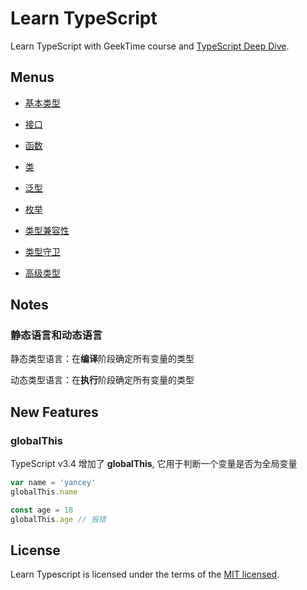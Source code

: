 # Learn TypeScript

Learn TypeScript with GeekTime course and [TypeScript Deep Dive](https://basarat.gitbooks.io/typescript/content/).

## Menus

- [基本类型](./src/BasicTypes)

- [接口](./src/Interfaces)

- [函数](./src/Functions)

- [类](./src/Classes)

- [泛型](./src/Generics)

- [枚举](./src/Enums)

- [类型兼容性](./src/TypeCompatibility)

- [类型守卫](./src/TypeGuards)

- [高级类型](./src/AdvancedTypes)

## Notes

### 静态语言和动态语言

静态类型语言：在**编译**阶段确定所有变量的类型

动态类型语言：在**执行**阶段确定所有变量的类型

## New Features

### globalThis

TypeScript v3.4 增加了 **globalThis**, 它用于判断一个变量是否为全局变量

```ts
var name = 'yancey'
globalThis.name

const age = 18
globalThis.age // 报错
```

## License

Learn Typescript is licensed under the terms of the [MIT licensed](https://opensource.org/licenses/MIT).
